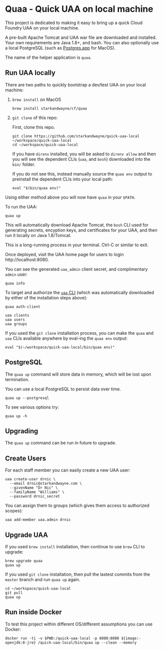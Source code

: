 # Quaa - Quick UAA on local machine

This project is dedicated to making it easy to bring up a quick Cloud Foundry UAA on your local machine.

A pre-built Apache Tomcat and UAA war file are downloaded and installed. Your own requirements are Java 1.8+, and bash. You can also optionally use a local PostgreSQL (such as [Postgres.app](https://postgresapp.com/) for MacOS).

The name of the helper application is `quaa`.

## Run UAA locally

There are two paths to quickly bootstrap a dev/test UAA on your local machine:

1. `brew install` on MacOS
    ```plain
    brew install starkandwayne/cf/quaa
    ```
1. `git clone` of this repo:

    First, clone this repo.

    ```plain
    git clone https://github.com/starkandwayne/quick-uaa-local ~/workspace/quick-uaa-local
    cd ~/workspace/quick-uaa-local
    ```

    If you have `direnv` installed, you will be asked to `direnv allow` and then you will see the dependent CLIs (`uaa`, and `bosh`) downloaded into the `bin/` folder.

    If you do not see this, instead manually source the `quaa env` output to preinstall the dependent CLIs into your local path:

    ```plain
    eval "$(bin/quaa env)"
    ```

Using either method above you will now have `quaa` in your `$PATH`.

To run the UAA:

```plain
quaa up
```

This will automatically download Apache Tomcat, the `bosh` CLI used for generating secrets, encyption keys, and certificates for your UAA, and then run it locally on Java 1.8/Tomcat.

This is a long-running process in your terminal. Ctrl-C or similar to exit.

Once deployed, visit the UAA home page for users to login http://localhost:8080.

You can see the generated `uaa_admin` client secret, and complimentary `admin` user:

```plain
quaa info
```

To target and authorize the [`uaa` CLI](https://github.com/cloudfoundry-incubator/uaa-cli) (which was automatically downloaded by either of the installation steps above):

```plain
quaa auth-client

uaa clients
uaa users
uaa groups
```

If you used the `git clone` installation process, you can make the `quaa` and `uaa` CLIs available anywhere by eval-ing the `quaa env` output:

```plain
eval "$(~/workspace/quick-uaa-local/bin/quaa env)"
```

## PostgreSQL

The `quaa up` command will store data in memory, which will be lost upon termination.

You can use a local PostgreSQL to persist data over time.

```plain
quaa up --postgresql
```

To see various options try:

```plain
quaa up -h
```

## Upgrading

The `quaa up` command can be run in future to upgrade.

## Create Users

For each staff member you can easily create a new UAA user:

```plain
uaa create-user drnic \
  --email drnic@starkandwayne.com \
  --givenName "Dr Nic" \
  --familyName "Williams" \
  --password drnic_secret
```

You can assign them to groups (which gives them access to authorized scopes):

```plain
uaa add-member uaa.admin drnic
```

## Upgrade UAA

If you used `brew install` installation, then continue to use `brew` CLI to upgrade:

```plain
brew upgrade quaa
quaa up
```

If you used `git clone` installation, then pull the lastest commits from the `master` branch and run `quaa up` again.

```plain
cd ~/workspace/quick-uaa-local
git pull
quaa up
```

## Run inside Docker

To test this project within different OS/different assumptions you can use Docker:

```plain
docker run -ti -v $PWD:/quick-uaa-local -p 8080:8080 ${image:-openjdk:8-jre} /quick-uaa-local/bin/quaa up --clean --memory
```